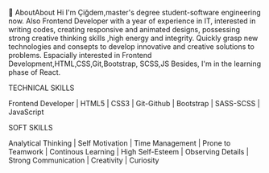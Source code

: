 👋 AboutAbout
Hi I'm Çiğdem,master's degree student-software engineering now.
Also Frontend Developer with a year of experience in IT, interested in writing codes, creating responsive and animated designs, possessing strong creative thinking skills ,high energy and integrity. Quickly grasp new technologies and consepts to develop innovative and creative solutions to problems. Espacially interested in Frontend Development,HTML,CSS,Git,Bootstrap, SCSS,JS
Besides, I'm in the learning phase of React.

TECHNICAL SKILLS

Frontend Developer | HTML5 | CSS3 | Git-Github | Bootstrap | SASS-SCSS | JavaScript

SOFT SKILLS 

 Analytical Thinking | Self Motivation | Time Management | Prone to Teamwork | Continous Learning | High Self-Esteem | Observing Details | Strong Communication | Creativity | Curiosity

